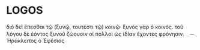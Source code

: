 # LOGOS
διὸ δεῖ ἕπεσθαι τῷ (ξυνῷ, τουτέστι τῷ) κοινῷ· ξυνὸς γὰρ ὁ κοινός. τοῦ λόγου δὲ ἐόντος ξυνοῦ ζώουσιν οἱ πολλοὶ ὡς ἰδίαν ἔχοντες φρόνησιν. －Ἡράκλειτος ὁ Ἐφέσιος
